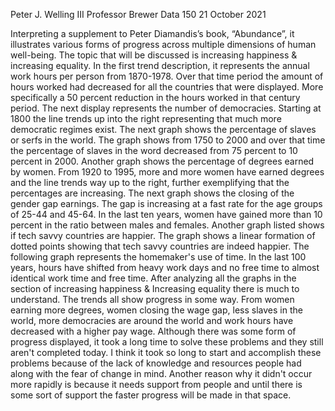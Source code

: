 Peter J. Welling III
Professor Brewer
Data 150
21 October 2021

Interpreting a supplement to Peter Diamandis’s book, “Abundance”, it illustrates various forms of progress across multiple dimensions of human well-being. The topic that will be discussed is increasing happiness & increasing equality. In the first trend description, it represents the annual work hours per person from 1870-1978. Over that time period the amount of hours worked had decreased for all the countries that were displayed. More specifically a 50 percent reduction in the hours worked in that century period. The next display represents the number of democracies. Starting at 1800 the line trends up into the right representing that much more democratic regimes exist. The next graph shows the percentage of slaves or serfs in the world. The graph shows from 1750 to 2000 and over that time the percentage of slaves in the word decreased from 75 percent to 10 percent in 2000. Another graph shows the percentage of degrees earned by women. From 1920 to 1995, more and more women have earned degrees and the line trends way up to the right, further exemplifying that the percentages are increasing. The next graph shows the closing of the gender gap earnings. The gap is increasing at a fast rate for the age groups of 25-44 and 45-64. In the last ten years, women have gained more than 10 percent in the ratio between males and females. Another graph listed shows if tech savvy countries are happier. The graph shows a linear formation of dotted points showing that tech savvy countries are indeed happier. The following graph represents the homemaker's use of time. In the last 100 years, hours have shifted from heavy work days and no free time to almost identical work time and free time. 
After analyzing all the graphs in the section of increasing happiness & Increasing equality there is much to understand. The trends all show progress in some way. From women earning more degrees, women closing the wage gap, less slaves in the world, more democracies are around the world and work hours have decreased with a higher pay wage. Although there was some form of progress displayed, it took a long time to solve these problems and they still aren't completed today. I think it took so long to start and accomplish these problems because of the lack of knowledge and resources people had along with the fear of change in mind. Another reason why it didn't occur more rapidly is because it needs support from people and until there is some sort of support the faster progress will be made in that space. 
